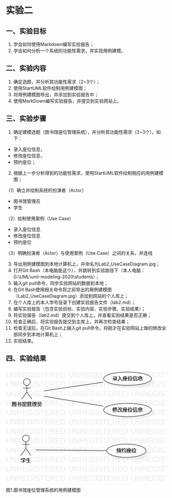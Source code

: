# 实验二

## 一、实验目标
1. 学会如何使用Markdown编写实验报告；
2. 学会如何分析一个系统的功能性需求，并实现用例建模。

## 二、实验内容
1. 确定选题，并分析其功能性需求（2~3个）；
2. 使用StartUML软件绘制用例建模图；
3. 将用例建模图导出，并添加到实验报告中；
4. 使用MarkDown编写实验报告，并提交到实验网站上。
## 三、实验步骤
1. 确定建模选题（图书馆座位管理系统），并分析其功能性需求（2~3个），如下：
 - 录入座位信息，
 - 修改座位信息，
 - 预约座位；
2. 根据上一步分析得到的功能性需求，使用StartUML软件绘制相应的用例建模图；

 （1）确立并绘制系统的扮演者（Actor）
 - 图书馆管理员
 - 学生
 
 （2）绘制使用案例（Use Case）
 - 录入座位信息
 - 修改座位信息
 - 预约座位
 
 （3）明确扮演者（Actor）与使用案例（Use Case）之间的关系，并连线
 
3. 导出用例建模图到本地计算机上，并命名为Lab2_UseCaseDiagram.jpg；
4. 打开Git Bash（本电脑是这个），并跳转到实验路径下（本人电脑：G:\UML\uml-modeling-2020\students）；
5. 输入git pull命令，同步实验网站的数据到本地；
6. 在Git Bash使用相关命令将之前导出的用例建模图（Lab2_UseCaseDiagram.jpg）添加到网站的个人库上；
7. 在个人库上的本人学号目录下创建实验报告文件（lab2.md）；
8. 编写实验报告（包含实验目标、实验内容、实验步骤、实验结果）；
9. 将实验报告（lab2.md）提交到个人库上，并查看实验结果是否正确；
10. 检查正确后，将实验报告提交到主库上，并再次检查结果；
 11. 检查无误后，在Git Bash上输入git pull命令，将刚才在实验网站上做的修改全部同步到本地计算机上；
 12. 实验结束。
## 四、实验结果
![用例建模图](./Lab2_UseCaseDiagram.jpg)

图1.图书馆座位管理系统的用例建模图
